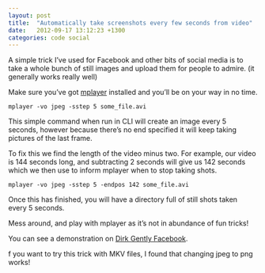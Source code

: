 ```yaml
---
layout: post
title:  "Automatically take screenshots every few seconds from video"
date:   2012-09-17 13:12:23 +1300
categories: code social
---
```

A simple trick I’ve used for Facebook and other bits of social media is to take a whole bunch of still images and upload them for people to admire. (it generally works really well)

Make sure you’ve got [mplayer](https://web.archive.org/web/20150327082835/http://www.mplayerhq.hu/design7/news.html) installed and you’ll be on your way in no time.

```
mplayer -vo jpeg -sstep 5 some_file.avi
```

This simple command when run in CLI will create an image every 5 seconds, however because there’s no end specified it will keep taking pictures of the last frame.

To fix this we find the length of the video minus two. For example, our video is 144 seconds long, and subtracting 2 seconds will give us 142 seconds which we then use to inform mplayer when to stop taking shots.

```
mplayer -vo jpeg -sstep 5 -endpos 142 some_file.avi
```



Once this has finished, you will have a directory full of still shots taken every 5 seconds.

Mess around, and play with mplayer as it’s not in abundance of fun tricks!

You can see a demonstration on [Dirk Gently Facebook](https://web.archive.org/web/20150327082835/http://www.facebook.com/DirkGentlyBBC/photos_stream).

f you want to try this trick with MKV files, I found that changing jpeg to png works!